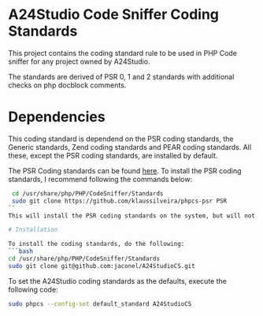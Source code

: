# A24Studio Code Sniffer Coding Standards

This project contains the coding standard rule to be used in PHP Code sniffer for any
project owned by A24Studio.

The standards are derived of PSR 0, 1 and 2 standards with additional checks on php docblock
comments.

# Dependencies

This coding standard is dependend on the PSR coding standards, the Generic standards, Zend coding standards
and PEAR coding standards. All these, except the PSR coding standards, are installed by default.

The PSR Coding standards can be found [here](git://github.com/klaussilveira/phpcs-psr.git). To install the PSR coding standards, I recommend following the commands below:
```bash
 cd /usr/share/php/PHP/CodeSniffer/Standards
 sudo git clone https://github.com/klaussilveira/phpcs-psr PSR
``
This will install the PSR coding standards on the system, but will not set them as the default.

# Installation

To install the coding standards, do the following:
```bash
cd /usr/share/php/PHP/CodeSniffer/Standards
sudo git clone git@github.com:jaconel/A24StudioCS.git
```

To set the A24Studio coding standards as the defaults, execute the following code:
```bash
sudo phpcs --config-set default_standard A24StudioCS
```

